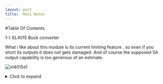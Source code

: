 ```yaml
---
layout: post
title:  Mini Notes
---
```


#Table Of Contents

1-) XL4015 Buck converter

What i like about this module is its current limiting feature , so even if you short its outputs it does not gets damaged. And of course the supposed 5A output capability is too generous of an estimate.

![xl4015e1]({{https://meolmez.github.io}}/assets/xl4015e1.jpg)

<details>
    <summary>Click to expand</summary>
    
 Input voltage: 4-38V
Output voltage: 1.25-36V continuously adjustable
Output current: adjustable, maximum 5A
Output Power: 75W maximum
Working temperature: -40 to + 85 degrees
Operating frequency: 180KHz
Conversion efficiency: up to 96%
Short circuit protection: Yes (limit current 8A)
Overtemperature protection: (automatically shut off the output after overtemperature)
Input reverse polarity protection: None, (if necessary, please enter the string into the high current diode)
Installation: four 3mm screws
Module dimensions: length 51mm width 26mm height 15mm
Weight: 23g 

</details>

